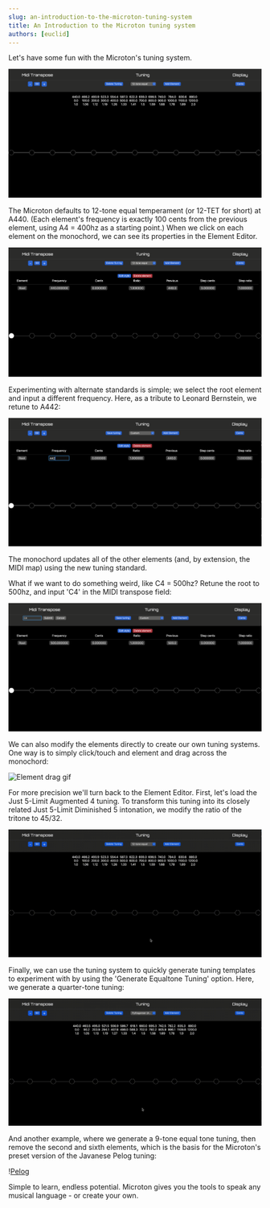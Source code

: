```yaml
---
slug: an-introduction-to-the-microton-tuning-system
title: An Introduction to the Microton tuning system
authors: [euclid]
---
```


Let's have some fun with the Microton's tuning system.

![Default tuning](./default.png)

The Microton defaults to 12-tone equal temperament (or 12-TET for short) at A440. (Each element's frequency is exactly 100 cents from the previous element, using A4 = 400hz as a starting point.) When we click on each element on the monochord, we can see its properties in the Element Editor.

<!--truncate-->

![Element Editor](./element_editor.png)

Experimenting with alternate standards is simple; we select the root element and input a different frequency. Here, as a tribute to Leonard Bernstein, we retune to A442:

![A442](./a442.png)

The monochord updates all of the other elements (and, by extension, the MIDI map) using the new tuning standard.

What if we want to do something weird, like C4 = 500hz? Retune the root to 500hz, and input 'C4' in the MIDI transpose field:

![C500](./c500.png)

We can also modify the elements directly to create our own tuning systems. One way is to simply click/touch and element and drag across the monochord:

![Element drag gif](./element_gif.gif)

For more precision we'll turn back to the Element Editor. First, let's load the Just 5-Limit Augmented 4 tuning. To transform this tuning into its closely related Just 5-Limit Diminished 5 intonation, we modify the ratio of the tritone to 45/32.

![Aug to dim](./aug_to_dim.gif)

Finally, we can use the tuning system to quickly generate tuning templates to experiment with by using the 'Generate Equaltone Tuning' option. Here, we generate a quarter-tone tuning:

![Quarter-tone](./quartertone.gif)

And another example, where we generate a 9-tone equal tone tuning, then remove the second and sixth elements, which is the basis for the Microton's preset version of the Javanese Pelog tuning:

\![Pelog](./pelog.gif)

Simple to learn, endless potential. Microton gives you the tools to speak any musical language - or create your own.